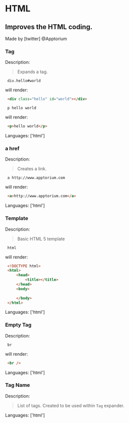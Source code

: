 # HTML

## Improves the HTML coding.

Made by [twitter] @Apptorium

### Tag

Description:

> Expands a tag.

` div.hello#world`

will render:


```html
 <div class="hello" id="world"></div>
```

` p hello world`

will render:


```html
 <p>hello world</p>
```

Languages: ['html']



### a href

Description:

> Creates a link.

` a http://www.apptorium.com`

will render:


```html
 <a>http://www.apptorium.com</a>
```

Languages: ['html']



### Template

Description:

> Basic HTML 5 template

` html`

will render:


```html
 <!DOCTYPE html>
 <html>
     <head>
         <title></title>
     </head>
     <body>
         
     </body>
 </html>
```

Languages: ['html']



### Empty Tag

Description:

` br`

will render:


```html
 <br />
```

Languages: ['html']



### Tag Name

Description:

> List of tags. Created to be used within `Tag` expander.

Languages: ['html']



